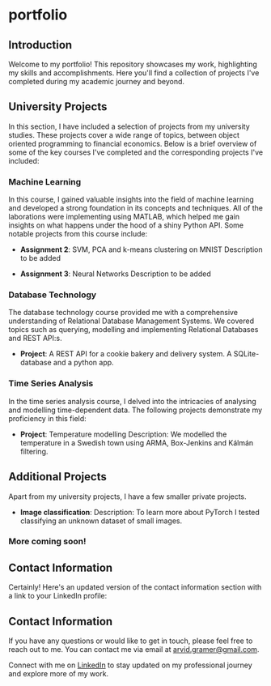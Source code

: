 # portfolio

## Introduction
Welcome to my portfolio! This repository showcases my work, highlighting my skills and accomplishments. Here you'll find a collection of projects I've completed during my academic journey and beyond.

## University Projects
In this section, I have included a selection of projects from my university studies. These projects cover a wide range of topics, between object oriented programming to financial economics. Below is a brief overview of some of the key courses I've completed and the corresponding projects I've included:

### Machine Learning
In this course, I gained valuable insights into the field of machine learning and developed a strong foundation in its concepts and techniques. All of the laborations were implementing using MATLAB, which helped me gain insights on what happens under the hood of a shiny Python API. Some notable projects from this course include:

- **Assignment 2**: SVM, PCA and k-means clustering on MNIST
  Description to be added

- **Assignment 3**: Neural Networks
  Description to be added 

### Database Technology
The database technology course provided me with a comprehensive understanding of Relational Database Management Systems. We covered topics such as querying, modelling and implementing Relational Databases and REST API:s. 

- **Project**:
  A REST API for a cookie bakery and delivery system. A SQLite-database and a python app.     
	

### Time Series Analysis
In the time series analysis course, I delved into the intricacies of analysing and modelling time-dependent data. The following projects demonstrate my proficiency in this field:

- **Project**: Temperature modelling
  Description: We modelled the temperature in a Swedish town using ARMA, Box-Jenkins and Kálmán filtering.  

## Additional Projects
Apart from my university projects, I have a few smaller private projects.

- **Image classification**: 
  Description: To learn more about PyTorch I tested classifying an unknown dataset of small images. 


### More coming soon!

## Contact Information
Certainly! Here's an updated version of the contact information section with a link to your LinkedIn profile:

## Contact Information
If you have any questions or would like to get in touch, please feel free to reach out to me. You can contact me via email at [arvid.gramer@gmail.com](mailto:arvid.gramer@gmail.com).

Connect with me on [LinkedIn](https://www.linkedin.com/in/arvid-g-816926114/) to stay updated on my professional journey and explore more of my work.
